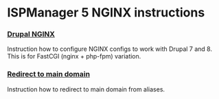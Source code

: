 # ISPManager 5 NGINX instructions 

### [Drupal NGINX](drupal-nginx.md)

Instruction how to configure NGINX configs to work with Drupal 7 and 8. This is for FastCGI (nginx + php-fpm) variation.

### [Redirect to main domain](nginx-redirect-to-main-domain.md)

Instruction how to redirect to main domain from aliases.